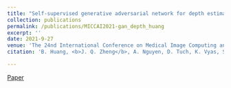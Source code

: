 ```yaml
---
title: "Self-supervised generative adversarial network for depth estimation in laparoscopic images"
collection: publications
permalink: /publications/MICCAI2021-gan_depth_huang
excerpt: ''
date: 2021-9-27
venue: 'The 24nd International Conference on Medical Image Computing and Computer Assisted Intervention (MICCAI2021)'
citation: 'B. Huang, <b>J. Q. Zheng</b>, A. Nguyen, D. Tuch, K. Vyas, S. Giannarou, D. S. Elson, "", in <i>International Conference on Medical Image Analysis and Computer Assisted Intervention (MICCAI), Springer</i>, 2021.'

---
```


[Paper](https://link.springer.com/chapter/10.1007/978-3-030-87202-1_22)
<!-- paperurl: '' 
-->
